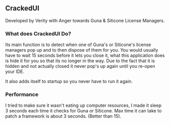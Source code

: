 ## CrackedUI
Developed by Verity with Anger towards Guna & Siticone License Managers.

### What does CrackedUI Do?

Its main function is to detect when one of Guna's or Siticone's license managers pop up and to then dispose of them for you.
You would usually have to wait 15 seconds before it lets you close it, what this application does is hide it for you so that its no longer in the way.
Due to the fact that it is hidden and not actually closed it never pop's up again until you re-open your IDE.

It also adds itself to startup so you never have to run it again.

### Performance

I tried to make sure it wasn't eating up computer resources, I made it sleep 3 seconds each time it checks for Guna or Siticone.
Max time it can take to patch a framework is about 3 seconds. (Better than 15).
